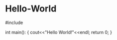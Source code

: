 # Hello-World
#include<iostream>
  
  int main():
  {
  cout<<"Hello World!"<<endl;
  return 0;
  }
